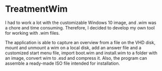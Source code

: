 # TreatmentWim

I had to work a lot with the customizable Windows 10 image, and .wim was a chore and time consuming. Therefore, I decided to develop my own tool for working with .wim files.

The application is able to capture an overview from a file on the VHD disk, mount and unmount a wim on a local disk, add an answer file and a customized start menu file, import boot.wim and install.wim to a folder with an image, convert wim to .esd and compress it. Also, the program can assemble a ready-made ISO file intended for installation.
